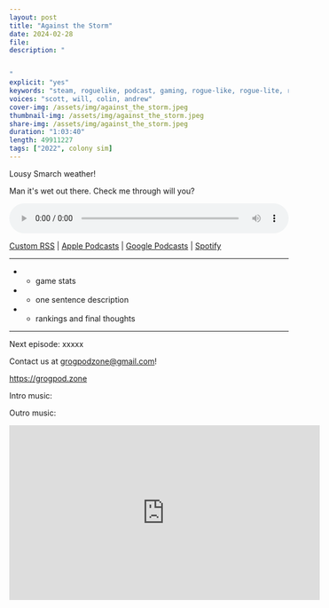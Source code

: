 ```yaml
---
layout: post
title: "Against the Storm"
date: 2024-02-28
file: 
description: "


"
explicit: "yes" 
keywords: "steam, roguelike, podcast, gaming, rogue-like, rogue-lite, roguelite"
voices: "scott, will, colin, andrew"
cover-img: /assets/img/against_the_storm.jpeg
thumbnail-img: /assets/img/against_the_storm.jpeg
share-img: /assets/img/against_the_storm.jpeg
duration: "1:03:40"
length: 49911227
tags: ["2022", colony sim]
---
```


Lousy Smarch weather!

Man it's wet out there. Check me through will you?


<div class="container">
  <audio controls style="width: 100%;">
    <source src="xxxxx" type="audio/mpeg">
  </audio>
</div>

[Custom RSS](https://grogpod.zone/feed.xml) | [Apple Podcasts](https://podcasts.apple.com/us/podcast/grogpod/id1650474911) | [Google Podcasts](https://podcasts.google.com/feed/aHR0cHM6Ly9ncm9ncG9kLnpvbmUvZmVlZC54bWw) | [Spotify](https://open.spotify.com/show/655SEhPUWIC77oO3hILe0b)

---
*  - game stats
*  - one sentence description
*  - rankings and final thoughts

---



Next episode: xxxxx

Contact us at grogpodzone@gmail.com!

https://grogpod.zone

Intro music:

Outro music: 

<div class="embed-responsive embed-responsive-16by9">
<iframe width="560" height="315" src="https://www.youtube.com/embed/xxxxx" title="YouTube video player" frameborder="0" allow="accelerometer; autoplay; clipboard-write; encrypted-media; gyroscope; picture-in-picture" allowfullscreen></iframe>
</div>
